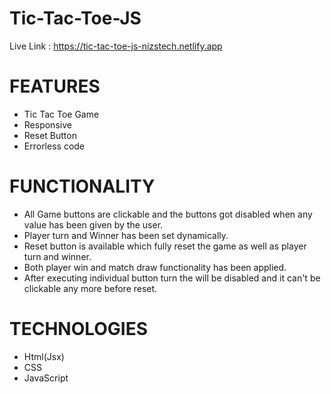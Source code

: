# Tic-Tac-Toe-JS


Live Link :  https://tic-tac-toe-js-nizstech.netlify.app

# FEATURES
   * Tic Tac Toe Game
   * Responsive
   * Reset Button
   * Errorless code
 
 
 # FUNCTIONALITY
   * All Game buttons are clickable and the buttons got disabled when any value has been given by the user.
   * Player turn and Winner has been set dynamically.
   * Reset button is available which fully reset the game as well as player turn and winner.
   * Both player win and match draw functionality has been applied.
   * After executing individual button turn the will be disabled and it can't be clickable any more before reset. 


  # TECHNOLOGIES
   * Html(Jsx)
   * CSS
   * JavaScript
